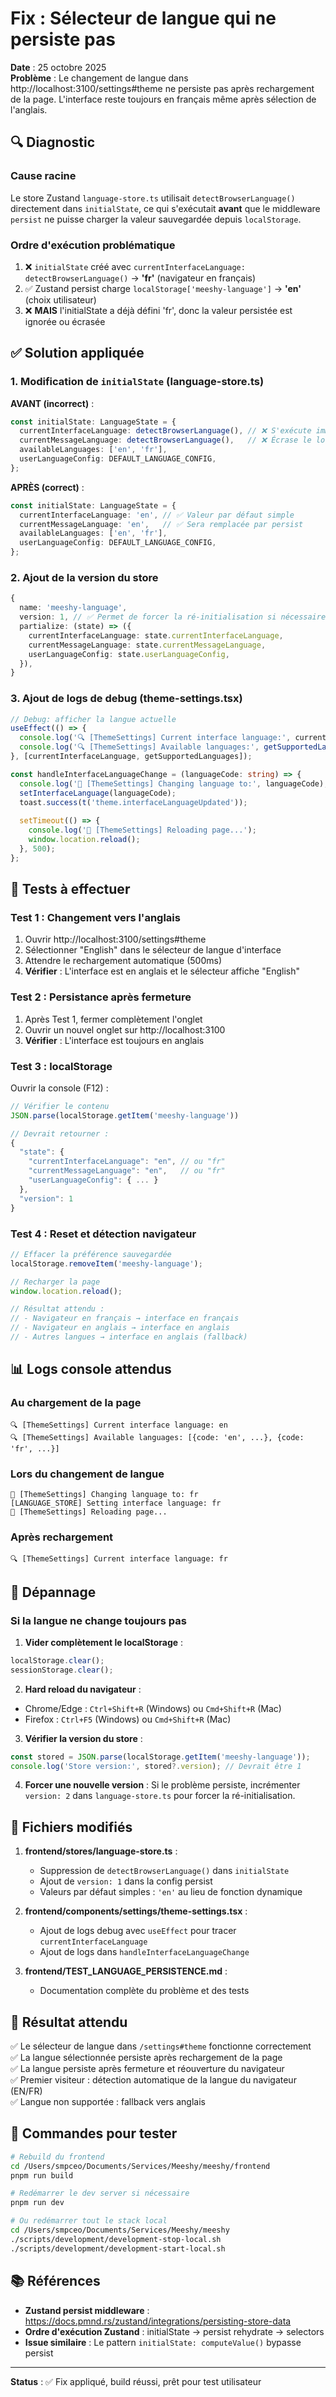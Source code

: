 # Fix : Sélecteur de langue qui ne persiste pas

**Date** : 25 octobre 2025  
**Problème** : Le changement de langue dans http://localhost:3100/settings#theme ne persiste pas après rechargement de la page. L'interface reste toujours en français même après sélection de l'anglais.

## 🔍 Diagnostic

### Cause racine
Le store Zustand `language-store.ts` utilisait `detectBrowserLanguage()` directement dans `initialState`, ce qui s'exécutait **avant** que le middleware `persist` ne puisse charger la valeur sauvegardée depuis `localStorage`.

### Ordre d'exécution problématique
1. ❌ `initialState` créé avec `currentInterfaceLanguage: detectBrowserLanguage()` → **'fr'** (navigateur en français)
2. ✅ Zustand persist charge `localStorage['meeshy-language']` → **'en'** (choix utilisateur)
3. ❌ **MAIS** l'initialState a déjà défini 'fr', donc la valeur persistée est ignorée ou écrasée

## ✅ Solution appliquée

### 1. Modification de `initialState` (language-store.ts)

**AVANT (incorrect)** :
```typescript
const initialState: LanguageState = {
  currentInterfaceLanguage: detectBrowserLanguage(), // ❌ S'exécute immédiatement
  currentMessageLanguage: detectBrowserLanguage(),   // ❌ Écrase le localStorage
  availableLanguages: ['en', 'fr'],
  userLanguageConfig: DEFAULT_LANGUAGE_CONFIG,
};
```

**APRÈS (correct)** :
```typescript
const initialState: LanguageState = {
  currentInterfaceLanguage: 'en', // ✅ Valeur par défaut simple
  currentMessageLanguage: 'en',   // ✅ Sera remplacée par persist
  availableLanguages: ['en', 'fr'],
  userLanguageConfig: DEFAULT_LANGUAGE_CONFIG,
};
```

### 2. Ajout de la version du store

```typescript
{
  name: 'meeshy-language',
  version: 1, // ✅ Permet de forcer la ré-initialisation si nécessaire
  partialize: (state) => ({
    currentInterfaceLanguage: state.currentInterfaceLanguage,
    currentMessageLanguage: state.currentMessageLanguage,
    userLanguageConfig: state.userLanguageConfig,
  }),
}
```

### 3. Ajout de logs de debug (theme-settings.tsx)

```typescript
// Debug: afficher la langue actuelle
useEffect(() => {
  console.log('🔍 [ThemeSettings] Current interface language:', currentInterfaceLanguage);
  console.log('🔍 [ThemeSettings] Available languages:', getSupportedLanguages());
}, [currentInterfaceLanguage, getSupportedLanguages]);

const handleInterfaceLanguageChange = (languageCode: string) => {
  console.log('🔄 [ThemeSettings] Changing language to:', languageCode);
  setInterfaceLanguage(languageCode);
  toast.success(t('theme.interfaceLanguageUpdated'));
  
  setTimeout(() => {
    console.log('🔄 [ThemeSettings] Reloading page...');
    window.location.reload();
  }, 500);
};
```

## 🧪 Tests à effectuer

### Test 1 : Changement vers l'anglais
1. Ouvrir http://localhost:3100/settings#theme
2. Sélectionner "English" dans le sélecteur de langue d'interface
3. Attendre le rechargement automatique (500ms)
4. **Vérifier** : L'interface est en anglais et le sélecteur affiche "English"

### Test 2 : Persistance après fermeture
1. Après Test 1, fermer complètement l'onglet
2. Ouvrir un nouvel onglet sur http://localhost:3100
3. **Vérifier** : L'interface est toujours en anglais

### Test 3 : localStorage
Ouvrir la console (F12) :
```javascript
// Vérifier le contenu
JSON.parse(localStorage.getItem('meeshy-language'))

// Devrait retourner :
{
  "state": {
    "currentInterfaceLanguage": "en", // ou "fr"
    "currentMessageLanguage": "en",   // ou "fr"
    "userLanguageConfig": { ... }
  },
  "version": 1
}
```

### Test 4 : Reset et détection navigateur
```javascript
// Effacer la préférence sauvegardée
localStorage.removeItem('meeshy-language');

// Recharger la page
window.location.reload();

// Résultat attendu :
// - Navigateur en français → interface en français
// - Navigateur en anglais → interface en anglais
// - Autres langues → interface en anglais (fallback)
```

## 📊 Logs console attendus

### Au chargement de la page
```
🔍 [ThemeSettings] Current interface language: en
🔍 [ThemeSettings] Available languages: [{code: 'en', ...}, {code: 'fr', ...}]
```

### Lors du changement de langue
```
🔄 [ThemeSettings] Changing language to: fr
[LANGUAGE_STORE] Setting interface language: fr
🔄 [ThemeSettings] Reloading page...
```

### Après rechargement
```
🔍 [ThemeSettings] Current interface language: fr
```

## 🔧 Dépannage

### Si la langue ne change toujours pas

1. **Vider complètement le localStorage** :
```javascript
localStorage.clear();
sessionStorage.clear();
```

2. **Hard reload du navigateur** :
- Chrome/Edge : `Ctrl+Shift+R` (Windows) ou `Cmd+Shift+R` (Mac)
- Firefox : `Ctrl+F5` (Windows) ou `Cmd+Shift+R` (Mac)

3. **Vérifier la version du store** :
```javascript
const stored = JSON.parse(localStorage.getItem('meeshy-language'));
console.log('Store version:', stored?.version); // Devrait être 1
```

4. **Forcer une nouvelle version** :
Si le problème persiste, incrémenter `version: 2` dans `language-store.ts` pour forcer la ré-initialisation.

## 📝 Fichiers modifiés

1. **frontend/stores/language-store.ts** :
   - Suppression de `detectBrowserLanguage()` dans `initialState`
   - Ajout de `version: 1` dans la config persist
   - Valeurs par défaut simples : `'en'` au lieu de fonction dynamique

2. **frontend/components/settings/theme-settings.tsx** :
   - Ajout de logs debug avec `useEffect` pour tracer `currentInterfaceLanguage`
   - Ajout de logs dans `handleInterfaceLanguageChange`

3. **frontend/TEST_LANGUAGE_PERSISTENCE.md** :
   - Documentation complète du problème et des tests

## 🎯 Résultat attendu

✅ Le sélecteur de langue dans `/settings#theme` fonctionne correctement  
✅ La langue sélectionnée persiste après rechargement de la page  
✅ La langue persiste après fermeture et réouverture du navigateur  
✅ Premier visiteur : détection automatique de la langue du navigateur (EN/FR)  
✅ Langue non supportée : fallback vers anglais  

## 🚀 Commandes pour tester

```bash
# Rebuild du frontend
cd /Users/smpceo/Documents/Services/Meeshy/meeshy/frontend
pnpm run build

# Redémarrer le dev server si nécessaire
pnpm run dev

# Ou redémarrer tout le stack local
cd /Users/smpceo/Documents/Services/Meeshy/meeshy
./scripts/development/development-stop-local.sh
./scripts/development/development-start-local.sh
```

## 📚 Références

- **Zustand persist middleware** : https://docs.pmnd.rs/zustand/integrations/persisting-store-data
- **Ordre d'exécution Zustand** : initialState → persist rehydrate → selectors
- **Issue similaire** : Le pattern `initialState: computeValue()` bypasse persist

---

**Status** : ✅ Fix appliqué, build réussi, prêt pour test utilisateur
